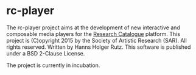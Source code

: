 # rc-player

The rc-player project aims at the development of new interactive and composable media players for the 
[Research Catalogue](http://www.researchcatalogue.net/) platform. This project is (C)opyright 2015 by the Society 
of Artistic Research (SAR). All rights reserved. Written by Hanns Holger Rutz. 
This software is published under a BSD 2-Clause License.

The project is currently in incubation.
